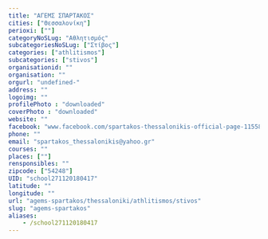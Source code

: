 ```yaml
---
title: "ΑΓΕΜΣ ΣΠΑΡΤΑΚΟΣ"
cities: ["Θεσσαλονίκη"]
perioxi: [""]
categoryNoSLug: "Αθλητισμός"
subcategoriesNoSLug: ["Στίβος"]
categories: ["athlitismos"]
subcategories: ["stivos"]
organisationid: ""
organisation: ""
orgurl: "undefined-"
address: ""
logoimg: ""
profilePhoto : "downloaded"
coverPhoto : "downloaded"
website: ""
facebook: "www.facebook.com/spartakos-thessalonikis-official-page-115581358456888"
phone: ""
email: "spartakos_thessalonikis@yahoo.gr"
courses: ""
places: [""]
rensponsibles: ""
zipcode: ["54248"]
UID: "school271120180417"
latitude: ""
longitude: ""
url: "agems-spartakos/thessaloniki/athlitismos/stivos"
slug: "agems-spartakos"
aliases:
    - /school271120180417
---
```





